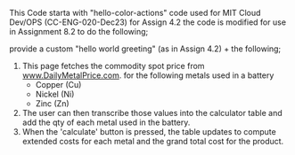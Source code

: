 This Code starta with "hello-color-actions" code used for MIT Cloud Dev/OPS (CC-ENG-020-Dec23) for Assign 4.2
the code is modified for use in Assignment 8.2 to do the following;

provide a custom "hello world greeting" (as in Assign 4.2) + the following;
 
1) This page fetches the commodity spot price from www.DailyMetalPrice.com. for the following metals used in a battery <br>
      - Copper (Cu)<br> 
      - Nickel (Ni) <br>
      - Zinc (Zn) <br>
2) The user can then transcribe those values into the calculator table and add the qty of each metal used in the battery. <br>
3) When the 'calculate' button is pressed, the table updates to compute extended costs for each metal and the grand total cost for the product.
